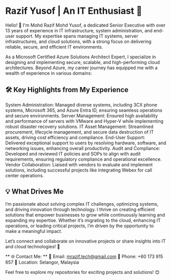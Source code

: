 # Razif Yusof | An IT Enthusiast 👋

Hello! 👋 I'm Mohd Razif Mohd Yusof, a dedicated Senior Executive with over 13 years of experience in IT infrastructure, system administration, and end-user support. My expertise spans managing IT systems, server infrastructures, and cloud solutions, with a strong focus on delivering reliable, secure, and efficient IT environments.

As a Microsoft Certified Azure Solutions Architect Expert, I specialize in designing and implementing secure, scalable, and high-performing cloud architectures. Beyond Azure, my career journey has equipped me with a wealth of experience in various domains:

## 🛠 Key Highlights from My Experience
System Administration: Managed diverse systems, including 3CX phone systems, Microsoft 365, and Azure Entra ID, ensuring seamless operations and secure environments.
Server Management: Ensured high availability and performance of servers with VMware and Hyper-V while implementing robust disaster recovery solutions.
IT Asset Management: Streamlined procurement, lifecycle management, and secure data destruction of IT assets, driving cost efficiency and compliance.
End-User Support: Delivered exceptional support to users by resolving hardware, software, and networking issues, enhancing overall productivity.
Audit and Compliance: Developed and reviewed IT policies and SOPs to align with audit requirements, ensuring regulatory compliance and operational excellence.
Vendor Collaboration: Liaised with vendors to evaluate and implement solutions, including successful projects like integrating Webex for call center operations.

## 💡 What Drives Me
I’m passionate about solving complex IT challenges, optimizing systems, and driving innovation through technology. I thrive on creating efficient solutions that empower businesses to grow while continuously learning and expanding my expertise. Whether it’s migrating to the cloud, enhancing IT operations, or leading critical projects, I’m driven by the opportunity to make a meaningful impact.

Let’s connect and collaborate on innovative projects or share insights into IT and cloud technologies! 🚀

** 🌐 Contact Me: **
📧 Email: mrazif.tech@gmail.com
📱 Phone: +60 173 915 657
📍 Location: Selangor, Malaysia

Feel free to explore my repositories for exciting projects and solutions! 😊



<!--
**razifyusof/razifyusof** is a ✨ _special_ ✨ repository because its `README.md` (this file) appears on your GitHub profile.

Here are some ideas to get you started:

- 🔭 I’m currently working on ...
- 🌱 I’m currently learning ...
- 👯 I’m looking to collaborate on ...
- 🤔 I’m looking for help with ...
- 💬 Ask me about ...
- 📫 How to reach me: ...
- 😄 Pronouns: ...
- ⚡ Fun fact: ...
-->
